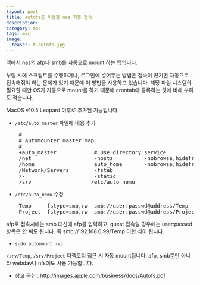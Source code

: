 ```yaml
---
layout: post
title: autofs를 이용한 nas 자동 접속
description: 
category: mac
tags: mac
image:
  teaser: t-autofs.jpg
---
```


맥에서 nas의 afp나 smb를 자동으로 mount 하는 팁입니다.

부팅 시에 스크립트를 수행하거나, 로그인에 넣어두는 방법은 접속이 끊기면 자동으로 접속해줘야 하는
문제가 있기 때문에 이 방법을 사용하고 있습니다. 해당 파일 시스템이 필요할 때만 OS가 자동으로 mount를
하기 때문에 crontab에 등록하는 것에 비해 부하도 적습니다.

MacOS v10.5 Leopard 이후로 추가된 기능입니다.

- `/etc/auto_master` 파일에 내용 추가

<pre>
	#
	# Automounter master map
	#
	+auto_master            # Use directory service
	/net                    -hosts          -nobrowse,hidefromfinder,nosuid
	/home                   auto_home       -nobrowse,hidefromfinder
	/Network/Servers        -fstab
	/-                      -static
	/srv                   /etc/auto_nemu
</pre>

- `/etc/auto_nemu` 수정

<pre>
	Temp    -fstype=smb,rw  smb://user:passwd@address/Temp
	Project -fstype=smb,rw  smb://user:passwd@address/Project
</pre>

afp로 접속시에는 smb 대신에 afp를 입력하고, guest 접속일 경우에는 user:passed 항목은 안 써도 됩니다.
즉 smb://192.168.0.99/Temp 이런 식이 됩니다.

- `sudo automount -vc` 

`/srv/Temp`, `/srv/Project` 디렉토리 접근 시 자동 mount됩니다. afp, smb뿐만 아니라 webdav나 nfs에도
사용 가능합니다.

- 참고 문헌 : http://images.apple.com/business/docs/Autofs.pdf

